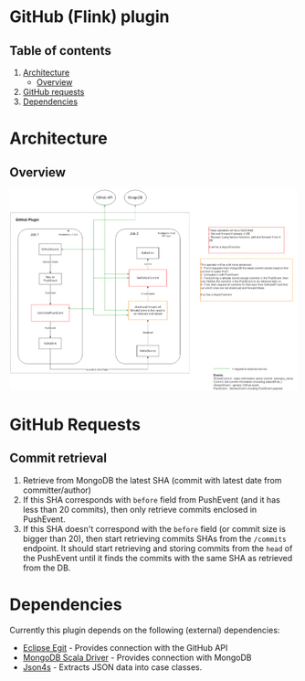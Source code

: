 # GitHub (Flink) plugin
## Table of contents
1. [Architecture](#architecture)
    - [Overview](#overview)
2. [GitHub requests](#github-requests)
3. [Dependencies](#dependencies)

# Architecture
## Overview
![architecture](architecture.png)
# GitHub Requests
## Commit retrieval
1. Retrieve from MongoDB the latest SHA (commit with latest date from committer/author)
2. If this SHA corresponds with `before` field from PushEvent (and it has less than 20 commits),
then only retrieve commits enclosed in PushEvent.
3. If this SHA doesn't correspond with the `before` field (or commit size is bigger than 20), 
then start retrieving commits SHAs from the `/commits` endpoint. It should start retrieving and storing commits from the `head` of the 
PushEvent until it finds the commits with the same SHA as retrieved from the DB. 

# Dependencies

Currently this plugin depends on the following (external) dependencies:
- [Eclipse Egit](https://github.com/eclipse/egit-github) - Provides connection with the GitHub API
- [MongoDB Scala Driver](http://mongodb.github.io/mongo-scala-driver/2.2/) - Provides connection with MongoDB
- [Json4s](http://json4s.org/) - Extracts JSON data into case classes.
